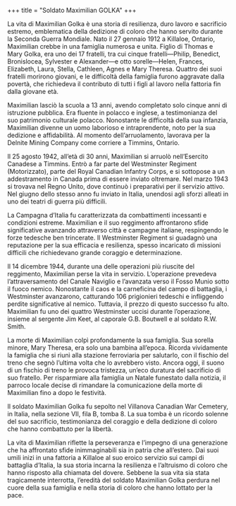 +++
title = "Soldato Maximilian GOLKA"
+++


La vita di Maximilian Golka è una storia di resilienza, duro lavoro e sacrificio estremo, emblematica della dedizione di coloro che hanno servito durante la Seconda Guerra Mondiale.
Nato il 27 gennaio 1912 a Killaloe, Ontario, Maximilian crebbe in una famiglia numerosa e unita. Figlio di Thomas e Mary Golka, era uno dei 17 fratelli, tra cui cinque fratelli—Philip, Benedict, Bronislocea, Sylvester e Alexander—e otto sorelle—Helen, Frances, Elizabeth, Laura, Stella, Cathleen, Agnes e Mary Theresa. Quattro dei suoi fratelli morirono giovani, e le difficoltà della famiglia furono aggravate dalla povertà, che richiedeva il contributo di tutti i figli al lavoro nella fattoria fin dalla giovane età.

Maximilian lasciò la scuola a 13 anni, avendo completato solo cinque anni di istruzione pubblica. Era fluente in polacco e inglese, a testimonianza del suo patrimonio culturale polacco. Nonostante le difficoltà della sua infanzia, Maximilian divenne un uomo laborioso e intraprendente, noto per la sua dedizione e affidabilità. Al momento dell’arruolamento, lavorava per la Delnite Mining Company come corriere a Timmins, Ontario.

Il 25 agosto 1942, all’età di 30 anni, Maximilian si arruolò nell’Esercito Canadese a Timmins. Entrò a far parte del Westminster Regiment (Motorizzato), parte del Royal Canadian Infantry Corps, e si sottopose a un addestramento in Canada prima di essere inviato oltremare. Nel marzo 1943 si trovava nel Regno Unito, dove continuò i preparativi per il servizio attivo.
Nel giugno dello stesso anno fu inviato in Italia, unendosi agli sforzi alleati in uno dei teatri di guerra più difficili.

La Campagna d’Italia fu caratterizzata da combattimenti incessanti e condizioni estreme. Maximilian e il suo reggimento affrontarono sfide significative avanzando attraverso città e campagne italiane, respingendo le forze tedesche ben trincerate. Il Westminster Regiment si guadagnò una reputazione per la sua efficacia e resilienza, spesso incaricato di missioni difficili che richiedevano grande coraggio e determinazione.

Il 14 dicembre 1944, durante una delle operazioni più riuscite del reggimento, Maximilian perse la vita in servizio. L’operazione prevedeva l’attraversamento del Canale Naviglio e l’avanzata verso il Fosso Munio sotto il fuoco nemico. Nonostante il caos e la carneficina del campo di battaglia, i Westminster avanzarono, catturando 106 prigionieri tedeschi e infliggendo perdite significative al nemico. Tuttavia, il prezzo di questo successo fu alto. Maximilian fu uno dei quattro Westminster uccisi durante l’operazione, insieme al sergente Jim Keet, al caporale G.B. Boutwell e al soldato R.W. Smith.

La morte di Maximilian colpì profondamente la sua famiglia. Sua sorella minore, Mary Theresa, era solo una bambina all’epoca. Ricorda vividamente la famiglia che si riunì alla stazione ferroviaria per salutarlo, con il fischio del treno che segnò l’ultima volta che lo avrebbero visto. Ancora oggi, il suono di un fischio di treno le provoca tristezza, un’eco duratura del sacrificio di suo fratello.
Per risparmiare alla famiglia un Natale funestato dalla notizia, il parroco locale decise di rimandare la comunicazione della morte di Maximilian fino a dopo le festività.

Il soldato Maximilian Golka fu sepolto nel Villanova Canadian War Cemetery, in Italia, nella sezione VII, fila B, tomba 8. La sua tomba è un ricordo solenne del suo sacrificio, testimonianza del coraggio e della dedizione di coloro che hanno combattuto per la libertà.

La vita di Maximilian riflette la perseveranza e l’impegno di una generazione che ha affrontato sfide inimmaginabili sia in patria che all’estero. Dai suoi umili inizi in una fattoria a Killaloe al suo eroico servizio sui campi di battaglia d’Italia, la sua storia incarna la resilienza e l’altruismo di coloro che hanno risposto alla chiamata del dovere.
Sebbene la sua vita sia stata tragicamente interrotta, l’eredità del soldato Maximilian Golka perdura nel cuore della sua famiglia e nella storia di coloro che hanno lottato per la pace.
